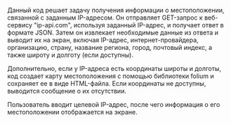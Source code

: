 Данный код решает задачу получения информации о местоположении, связанной с заданным IP-адресом. Он отправляет 
GET-запрос к веб-сервису "ip-api.com", используя заданный IP-адрес, и получает ответ в формате JSON. Затем он извлекает 
необходимые данные из ответа и выводит их на экран, включая IP-адрес, интернет-провайдера, организацию, страну, название
региона, город, почтовый индекс, а также широту и долготу (если доступны).

Дополнительно, если у IP-адреса есть координаты широты и долготы, код создает карту местоположения с помощью библиотеки 
folium и сохраняет ее в виде HTML-файла. Если координаты не доступны, выводится сообщение о их отсутствии.

Пользователь вводит целевой IP-адрес, после чего информация о его местоположении отображается на экране.